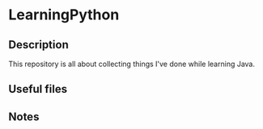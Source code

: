 # LearningPython

## Description

This repository is all about collecting things I've done while learning Java.

## Useful files



## Notes



